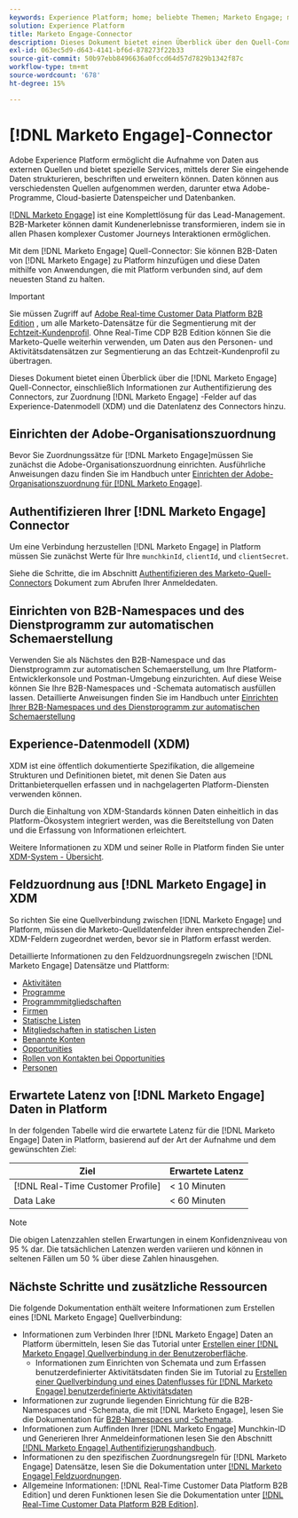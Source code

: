 ```yaml
---
keywords: Experience Platform; home; beliebte Themen; Marketo Engage; marketo engage; marketo
solution: Experience Platform
title: Marketo Engage-Connector
description: Dieses Dokument bietet einen Überblick über den Quell-Connector von Marketo Engage, einschließlich Informationen zur Authentifizierung, Zuordnung und Datenlatenz.
exl-id: 063ec5d9-d643-4141-bf6d-878273f22b33
source-git-commit: 50b97ebb8496636a0fccd64d57d7829b1342f87c
workflow-type: tm+mt
source-wordcount: '678'
ht-degree: 15%

---
```


# [!DNL Marketo Engage]-Connector

Adobe Experience Platform ermöglicht die Aufnahme von Daten aus externen Quellen und bietet spezielle Services, mittels derer Sie eingehende Daten strukturieren, beschriften und erweitern können. Daten können aus verschiedensten Quellen aufgenommen werden, darunter etwa Adobe-Programme, Cloud-basierte Datenspeicher und Datenbanken.

[[!DNL Marketo Engage]](https://www.marketo.com/software/) ist eine Komplettlösung für das Lead-Management. B2B-Marketer können damit Kundenerlebnisse transformieren, indem sie in allen Phasen komplexer Customer Journeys Interaktionen ermöglichen.

Mit dem [!DNL Marketo Engage] Quell-Connector: Sie können B2B-Daten von [!DNL Marketo Engage] zu Platform hinzufügen und diese Daten mithilfe von Anwendungen, die mit Platform verbunden sind, auf dem neuesten Stand zu halten.

>[!IMPORTANT]
>
>Sie müssen Zugriff auf [Adobe Real-time Customer Data Platform B2B Edition](../../../../rtcdp/b2b-overview.md) , um alle Marketo-Datensätze für die Segmentierung mit der [Echtzeit-Kundenprofil](../../../../profile/home.md). Ohne Real-Time CDP B2B Edition können Sie die Marketo-Quelle weiterhin verwenden, um Daten aus den Personen- und Aktivitätsdatensätzen zur Segmentierung an das Echtzeit-Kundenprofil zu übertragen.

Dieses Dokument bietet einen Überblick über die [!DNL Marketo Engage] Quell-Connector, einschließlich Informationen zur Authentifizierung des Connectors, zur Zuordnung [!DNL Marketo Engage] -Felder auf das Experience-Datenmodell (XDM) und die Datenlatenz des Connectors hinzu.

## Einrichten der Adobe-Organisationszuordnung

Bevor Sie Zuordnungssätze für [!DNL Marketo Engage]müssen Sie zunächst die Adobe-Organisationszuordnung einrichten. Ausführliche Anweisungen dazu finden Sie im Handbuch unter [Einrichten der Adobe-Organisationszuordnung für [!DNL Marketo Engage]](https://experienceleague.adobe.com/docs/marketo/using/product-docs/core-marketo-concepts/miscellaneous/set-up-adobe-organization-mapping.html).

## Authentifizieren Ihrer [!DNL Marketo Engage] Connector

Um eine Verbindung herzustellen [!DNL Marketo Engage] in Platform müssen Sie zunächst Werte für Ihre `munchkinId`, `clientId`, und `clientSecret`.

Siehe die Schritte, die im Abschnitt [Authentifizieren des Marketo-Quell-Connectors](./marketo-auth.md) Dokument zum Abrufen Ihrer Anmeldedaten.

## Einrichten von B2B-Namespaces und des Dienstprogramm zur automatischen Schemaerstellung

Verwenden Sie als Nächstes den B2B-Namespace und das Dienstprogramm zur automatischen Schemaerstellung, um Ihre Platform-Entwicklerkonsole und Postman-Umgebung einzurichten. Auf diese Weise können Sie Ihre B2B-Namespaces und -Schemata automatisch ausfüllen lassen. Detaillierte Anweisungen finden Sie im Handbuch unter [Einrichten Ihrer B2B-Namespaces und des Dienstprogramm zur automatischen Schemaerstellung](./marketo-namespaces.md)

## Experience-Datenmodell (XDM)

XDM ist eine öffentlich dokumentierte Spezifikation, die allgemeine Strukturen und Definitionen bietet, mit denen Sie Daten aus Drittanbieterquellen erfassen und in nachgelagerten Platform-Diensten verwenden können.

Durch die Einhaltung von XDM-Standards können Daten einheitlich in das Platform-Ökosystem integriert werden, was die Bereitstellung von Daten und die Erfassung von Informationen erleichtert.

Weitere Informationen zu XDM und seiner Rolle in Platform finden Sie unter [XDM-System - Übersicht](../../../../xdm/home.md).

## Feldzuordnung aus [!DNL Marketo Engage] in XDM

So richten Sie eine Quellverbindung zwischen [!DNL Marketo Engage] und Platform, müssen die Marketo-Quelldatenfelder ihren entsprechenden Ziel-XDM-Feldern zugeordnet werden, bevor sie in Platform erfasst werden.

Detaillierte Informationen zu den Feldzuordnungsregeln zwischen [!DNL Marketo Engage] Datensätze und Plattform:

* [Aktivitäten](../mapping/marketo.md#activities)
* [Programme](../mapping/marketo.md#programs)
* [Programmmitgliedschaften](../mapping/marketo.md#program-memberships)
* [Firmen](../mapping/marketo.md#companies)
* [Statische Listen](../mapping/marketo.md#static-lists)
* [Mitgliedschaften in statischen Listen](../mapping/marketo.md#static-list-memberships)
* [Benannte Konten](../mapping/marketo.md#named-accounts)
* [Opportunities](../mapping/marketo.md#opportunities)
* [Rollen von Kontakten bei Opportunities](../mapping/marketo.md#opportunity-contact-roles)
* [Personen](../mapping/marketo.md#persons)

## Erwartete Latenz von [!DNL Marketo Engage] Daten in Platform

In der folgenden Tabelle wird die erwartete Latenz für die [!DNL Marketo Engage] Daten in Platform, basierend auf der Art der Aufnahme und dem gewünschten Ziel:

| Ziel | Erwartete Latenz |
| ----------- | ---------------- |
| [!DNL Real-Time Customer Profile] | &lt; 10 Minuten |
| Data Lake | &lt; 60 Minuten |

>[!NOTE]
>
>Die obigen Latenzzahlen stellen Erwartungen in einem Konfidenzniveau von 95 % dar. Die tatsächlichen Latenzen werden variieren und können in seltenen Fällen um 50 % über diese Zahlen hinausgehen.

## Nächste Schritte und zusätzliche Ressourcen

Die folgende Dokumentation enthält weitere Informationen zum Erstellen eines [!DNL Marketo Engage] Quellverbindung:

* Informationen zum Verbinden Ihrer [!DNL Marketo Engage] Daten an Platform übermitteln, lesen Sie das Tutorial unter [Erstellen einer [!DNL Marketo Engage] Quellverbindung in der Benutzeroberfläche](../../../tutorials/ui/create/adobe-applications/marketo.md).
   * Informationen zum Einrichten von Schemata und zum Erfassen benutzerdefinierter Aktivitätsdaten finden Sie im Tutorial zu [Erstellen einer Quellverbindung und eines Datenflusses für [!DNL Marketo Engage] benutzerdefinierte Aktivitätsdaten](../../../tutorials/ui/create/adobe-applications/marketo-custom-activities.md)
* Informationen zur zugrunde liegenden Einrichtung für die B2B-Namespaces und -Schemata, die mit [!DNL Marketo Engage], lesen Sie die Dokumentation für [B2B-Namespaces und -Schemata](./marketo-namespaces.md).
* Informationen zum Auffinden Ihrer [!DNL Marketo Engage] Munchkin-ID und Generieren Ihrer Anmeldeinformationen lesen Sie den Abschnitt [[!DNL Marketo Engage] Authentifizierungshandbuch](./marketo-auth.md).
* Informationen zu den spezifischen Zuordnungsregeln für [!DNL Marketo Engage] Datensätze, lesen Sie die Dokumentation unter [[!DNL Marketo Engage] Feldzuordnungen](../mapping/marketo.md).
* Allgemeine Informationen: [!DNL Real-Time Customer Data Platform B2B Edition] und deren Funktionen lesen Sie die Dokumentation unter [[!DNL Real-Time Customer Data Platform B2B Edition]](../../../../rtcdp/b2b-overview.md).
